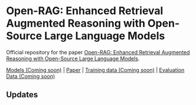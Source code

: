 # Open-RAG: Enhanced Retrieval Augmented Reasoning with Open-Source Large Language Models

Official repository for the paper [Open-RAG: Enhanced Retrieval Augmented Reasoning with Open-Source Large Language Models]().

[Models (Coming soon)]() | [Paper]() | [Training data (Coming soon)]() | [Evaluation Data (Coming soon)]()

## Updates



